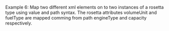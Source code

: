 Example 6:
Map two different xml elements on to two instances of a rosetta type using value and path syntax.
The rosetta attributes volumeUnit and fuelType are mapped comming from path engineType and capacity respectively.